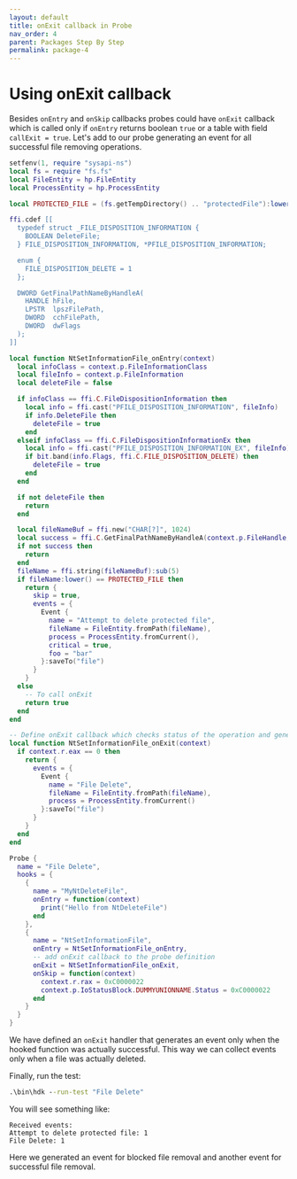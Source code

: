 ```yaml
---
layout: default
title: onExit callback in Probe
nav_order: 4
parent: Packages Step By Step
permalink: package-4
---
```

# Using onExit callback
Besides `onEntry` and `onSkip` callbacks probes could have `onExit` callback which is called only if `onEntry` returns boolean `true` or a table with field `callExit = true`. Let's add to our probe generating an event for all successful file removing operations.

```lua
setfenv(1, require "sysapi-ns")
local fs = require "fs.fs"
local FileEntity = hp.FileEntity
local ProcessEntity = hp.ProcessEntity

local PROTECTED_FILE = (fs.getTempDirectory() .. "protectedFile"):lower()

ffi.cdef [[
  typedef struct _FILE_DISPOSITION_INFORMATION {
    BOOLEAN DeleteFile;
  } FILE_DISPOSITION_INFORMATION, *PFILE_DISPOSITION_INFORMATION;

  enum {
    FILE_DISPOSITION_DELETE = 1
  };

  DWORD GetFinalPathNameByHandleA(
    HANDLE hFile,
    LPSTR  lpszFilePath,
    DWORD  cchFilePath,
    DWORD  dwFlags
  );
]]

local function NtSetInformationFile_onEntry(context)
  local infoClass = context.p.FileInformationClass
  local fileInfo = context.p.FileInformation
  local deleteFile = false

  if infoClass == ffi.C.FileDispositionInformation then
    local info = ffi.cast("PFILE_DISPOSITION_INFORMATION", fileInfo)
    if info.DeleteFile then
      deleteFile = true
    end
  elseif infoClass == ffi.C.FileDispositionInformationEx then
    local info = ffi.cast("PFILE_DISPOSITION_INFORMATION_EX", fileInfo)
    if bit.band(info.Flags, ffi.C.FILE_DISPOSITION_DELETE) then
      deleteFile = true
    end
  end

  if not deleteFile then
    return
  end

  local fileNameBuf = ffi.new("CHAR[?]", 1024)
  local success = ffi.C.GetFinalPathNameByHandleA(context.p.FileHandle, fileNameBuf, 1024, 0)
  if not success then
    return
  end
  fileName = ffi.string(fileNameBuf):sub(5)
  if fileName:lower() == PROTECTED_FILE then
    return {
      skip = true,
      events = {
        Event {
          name = "Attempt to delete protected file",
          fileName = FileEntity.fromPath(fileName),
          process = ProcessEntity.fromCurrent(),
          critical = true,
          foo = "bar"
        }:saveTo("file")
      }
    }
  else
    -- To call onExit
    return true
  end
end

-- Define onExit callback which checks status of the operation and generate an event in case of success.
local function NtSetInformationFile_onExit(context)
  if context.r.eax == 0 then
    return {
      events = {
        Event {
          name = "File Delete",
          fileName = FileEntity.fromPath(fileName),
          process = ProcessEntity.fromCurrent()
        }:saveTo("file")
      }
    }
  end
end

Probe {
  name = "File Delete",
  hooks = {
    {
      name = "MyNtDeleteFile",
      onEntry = function(context)
        print("Hello from NtDeleteFile")
      end
    },
    {
      name = "NtSetInformationFile",
      onEntry = NtSetInformationFile_onEntry,
      -- add onExit callback to the probe definition
      onExit = NtSetInformationFile_onExit,
      onSkip = function(context)
        context.r.rax = 0xC0000022
        context.p.IoStatusBlock.DUMMYUNIONNAME.Status = 0xC0000022
      end
    }
  }
}
```
We have defined an `onExit` handler that generates an event only when the hooked function was actually successful. This way we can collect events only when a file was actually deleted. 

Finally, run the test:
```bat
.\bin\hdk --run-test "File Delete"
```

You will see something like:
```
Received events:
Attempt to delete protected file: 1
File Delete: 1
```
Here we generated an event for blocked file removal and another event for successful file removal.
